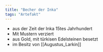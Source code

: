 ```yaml
---
title: "Becher der Inka"
tags: "Artefakt"
---
```

* aus der Zeit der Inka 15tes Jahrhundert
* Mit Mustern verziert
* aus Gold, mit türkisen Edelsteinen besetzt
* im Besitz von [[Augustus_Larkin]]